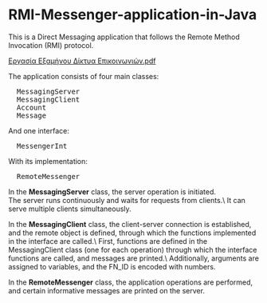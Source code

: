 # RMI-Messenger-application-in-Java
This is a Direct Messaging application that follows the Remote Method Invocation (RMI) protocol.

[Εργασία Εξαμήνου Δίκτυα Επικοινωνιώv.pdf](https://github.com/user-attachments/files/16419704/v.pdf)

The application consists of four main classes:
<pre>
  MessagingServer
  MessagingClient
  Account
  Message
</pre>
And one interface:
<pre>
  MessengerInt  
</pre>
With its implementation:
<pre>
  RemoteMessenger
</pre>
 
In the **MessagingServer** class, the server operation is initiated.\
The server runs continuously and waits for requests from clients.\ 
It can serve multiple clients simultaneously.

In the **MessagingClient** class, the client-server connection is established, and the remote object is defined, through which the functions implemented in the interface are called.\ 
First, functions are defined in the MessagingClient class (one for each operation) through which the interface functions are called, and messages are printed.\ 
Additionally, arguments are assigned to variables, and the FN_ID is encoded with numbers.

In the **RemoteMessenger** class, the application operations are performed, and certain informative messages are printed on the server.
